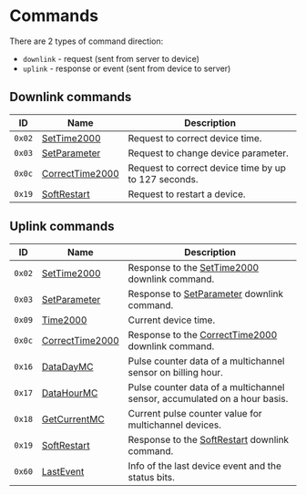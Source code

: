 # Commands

There are 2 types of command direction:

- `downlink` - request (sent from server to device)
- `uplink` - response or event (sent from device to server)


## Downlink commands

 ID     | Name                                            | Description
--------|-------------------------------------------------|-------------
 `0x02` | [SetTime2000](./SetTime2000.md#request)         | Request to correct device time.
 `0x03` | [SetParameter](./SetParameter.md#request)       | Request to change device parameter.
 `0x0c` | [CorrectTime2000](./CorrectTime2000.md#request) | Request to correct device time by up to 127 seconds.
 `0x19` | [SoftRestart](./SoftRestart.md#request)         | Request to restart a device.


## Uplink commands

 ID     | Name                                             | Description
--------|--------------------------------------------------|-------------
 `0x02` | [SetTime2000](./SetTime2000.md#response)         | Response to the [SetTime2000](./SetTime2000.md#request) downlink command.
 `0x03` | [SetParameter](./SetParameter.md#response)       | Response to [SetParameter](./SetParameter.md#request) downlink command.
 `0x09` | [Time2000](./uplink/Time2000.md)                 | Current device time.
 `0x0c` | [CorrectTime2000](./CorrectTime2000.md#response) | Response to the [CorrectTime2000](./CorrectTime2000.md#request) downlink command.
 `0x16` | [DataDayMC](./uplink/DataDayMC.md)               | Pulse counter data of a multichannel sensor on billing hour.
 `0x17` | [DataHourMC](./uplink/DataHourMC.md)             | Pulse counter data of a multichannel sensor, accumulated on a hour basis.
 `0x18` | [GetCurrentMC](./uplink/GetCurrentMC.md)         | Current pulse counter value for multichannel devices.
 `0x19` | [SoftRestart](./SoftRestart.md#response)         | Response to the [SoftRestart](./SoftRestart.md#request) downlink command.
 `0x60` | [LastEvent](./uplink/LastEvent.md)               | Info of the last device event and the status bits.
